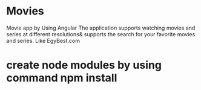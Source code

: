 # Movies
Movie app by Using Angular
The application supports watching movies and series at different resolutions& supports the search for your favorite
movies and series. Like EgyBest.com

# create node modules by using command npm install 
